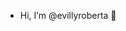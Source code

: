 -  Hi, I’m @evillyroberta 👀

<!---
evillyroberta/evillyroberta is a ✨ special ✨ repository because its `README.md` (this file) appears on your GitHub profile.
You can click the Preview link to take a look at your changes.
--->

